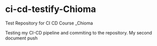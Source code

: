 # ci-cd-testify-Chioma
Test Repository for CI CD Course _Chioma

Testing my CI-CD pipeline and commiting to the repository. 
My second document push
